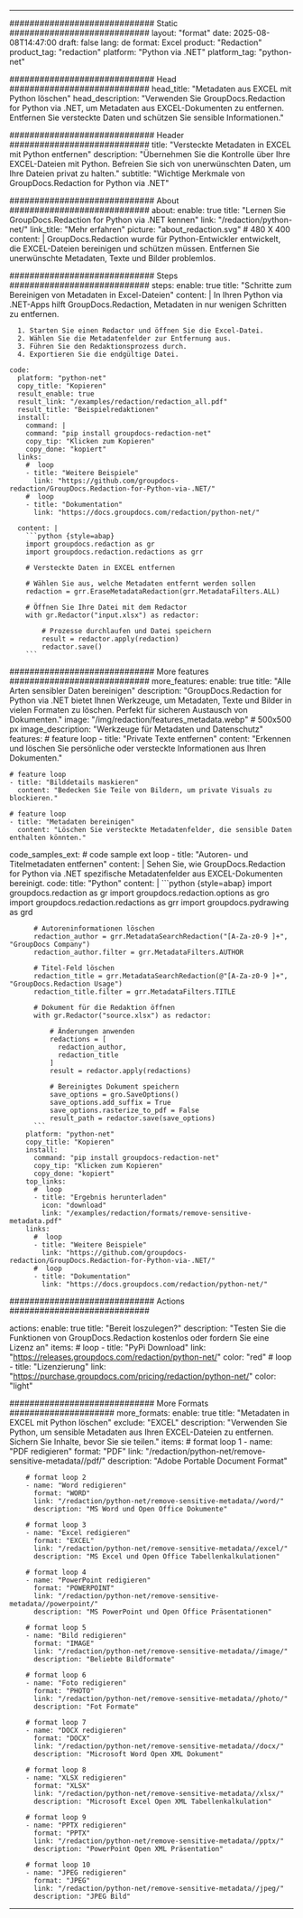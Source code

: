 
---
############################# Static ############################
layout: "format"
date:  2025-08-08T14:47:00
draft: false
lang: de
format: Excel
product: "Redaction"
product_tag: "redaction"
platform: "Python via .NET"
platform_tag: "python-net"

############################# Head ############################
head_title: "Metadaten aus EXCEL mit Python löschen"
head_description: "Verwenden Sie GroupDocs.Redaction for Python via .NET, um Metadaten aus EXCEL-Dokumenten zu entfernen. Entfernen Sie versteckte Daten und schützen Sie sensible Informationen."

############################# Header ############################
title: "Versteckte Metadaten in EXCEL mit Python entfernen" 
description: "Übernehmen Sie die Kontrolle über Ihre EXCEL-Dateien mit Python. Befreien Sie sich von unerwünschten Daten, um Ihre Dateien privat zu halten."
subtitle: "Wichtige Merkmale von GroupDocs.Redaction for Python via .NET" 

############################# About ############################
about:
    enable: true
    title: "Lernen Sie GroupDocs.Redaction for Python via .NET kennen"
    link: "/redaction/python-net/"
    link_title: "Mehr erfahren"
    picture: "about_redaction.svg" # 480 X 400
    content: |
       GroupDocs.Redaction wurde für Python-Entwickler entwickelt, die EXCEL-Dateien bereinigen und schützen müssen. Entfernen Sie unerwünschte Metadaten, Texte und Bilder problemlos.

############################# Steps ############################
steps:
    enable: true
    title: "Schritte zum Bereinigen von Metadaten in Excel-Dateien"
    content: |
      In Ihren Python via .NET-Apps hilft GroupDocs.Redaction, Metadaten in nur wenigen Schritten zu entfernen.
      
      1. Starten Sie einen Redactor und öffnen Sie die Excel-Datei.
      2. Wählen Sie die Metadatenfelder zur Entfernung aus.
      3. Führen Sie den Redaktionsprozess durch.
      4. Exportieren Sie die endgültige Datei.
   
    code:
      platform: "python-net"
      copy_title: "Kopieren"
      result_enable: true
      result_link: "/examples/redaction/redaction_all.pdf"
      result_title: "Beispielredaktionen"
      install:
        command: |
        command: "pip install groupdocs-redaction-net"
        copy_tip: "Klicken zum Kopieren"
        copy_done: "kopiert"
      links:
        #  loop
        - title: "Weitere Beispiele"
          link: "https://github.com/groupdocs-redaction/GroupDocs.Redaction-for-Python-via-.NET/"
        #  loop
        - title: "Dokumentation"
          link: "https://docs.groupdocs.com/redaction/python-net/"
          
      content: |
        ```python {style=abap}
        import groupdocs.redaction as gr
        import groupdocs.redaction.redactions as grr

        # Versteckte Daten in EXCEL entfernen

        # Wählen Sie aus, welche Metadaten entfernt werden sollen
        redaction = grr.EraseMetadataRedaction(grr.MetadataFilters.ALL)

        # Öffnen Sie Ihre Datei mit dem Redactor
        with gr.Redactor("input.xlsx") as redactor:

            # Prozesse durchlaufen und Datei speichern
            result = redactor.apply(redaction)
            redactor.save()
        ```            


############################# More features ############################
more_features:
  enable: true
  title: "Alle Arten sensibler Daten bereinigen"
  description: "GroupDocs.Redaction for Python via .NET bietet Ihnen Werkzeuge, um Metadaten, Texte und Bilder in vielen Formaten zu löschen. Perfekt für sicheren Austausch von Dokumenten."
  image: "/img/redaction/features_metadata.webp" # 500x500 px
  image_description: "Werkzeuge für Metadaten und Datenschutz"
  features:
    # feature loop
    - title: "Private Texte entfernen"
      content: "Erkennen und löschen Sie persönliche oder versteckte Informationen aus Ihren Dokumenten."

    # feature loop
    - title: "Bilddetails maskieren"
      content: "Bedecken Sie Teile von Bildern, um private Visuals zu blockieren."

    # feature loop
    - title: "Metadaten bereinigen"
      content: "Löschen Sie versteckte Metadatenfelder, die sensible Daten enthalten könnten."
      
  code_samples_ext:
    # code sample ext loop
    - title: "Autoren- und Titelmetadaten entfernen"
      content: |
        Sehen Sie, wie GroupDocs.Redaction for Python via .NET spezifische Metadatenfelder aus EXCEL-Dokumenten bereinigt.
      code:
        title: "Python"
        content: |
          ```python {style=abap}
          import groupdocs.redaction as gr
          import groupdocs.redaction.options as gro
          import groupdocs.redaction.redactions as grr
          import groupdocs.pydrawing as grd

          # Autoreninformationen löschen
          redaction_author = grr.MetadataSearchRedaction("[A-Za-z0-9 ]+", "GroupDocs Company")
          redaction_author.filter = grr.MetadataFilters.AUTHOR

          # Titel-Feld löschen
          redaction_title = grr.MetadataSearchRedaction(@"[A-Za-z0-9 ]+", "GroupDocs.Redaction Usage")
          redaction_title.filter = grr.MetadataFilters.TITLE

          # Dokument für die Redaktion öffnen
          with gr.Redactor("source.xlsx") as redactor:

              # Änderungen anwenden
              redactions = [
                redaction_author,
                redaction_title
              ]
              result = redactor.apply(redactions)

              # Bereinigtes Dokument speichern
              save_options = gro.SaveOptions()
              save_options.add_suffix = True
              save_options.rasterize_to_pdf = False
              result_path = redactor.save(save_options)
          ```
        platform: "python-net"
        copy_title: "Kopieren"
        install:
          command: "pip install groupdocs-redaction-net"
          copy_tip: "Klicken zum Kopieren"
          copy_done: "kopiert"
        top_links:
          #  loop
          - title: "Ergebnis herunterladen"
            icon: "download"
            link: "/examples/redaction/formats/remove-sensitive-metadata.pdf"
        links:
          #  loop
          - title: "Weitere Beispiele"
            link: "https://github.com/groupdocs-redaction/GroupDocs.Redaction-for-Python-via-.NET/"
          #  loop
          - title: "Dokumentation"
            link: "https://docs.groupdocs.com/redaction/python-net/"


############################# Actions ############################

actions:
  enable: true
  title: "Bereit loszulegen?"
  description: "Testen Sie die Funktionen von GroupDocs.Redaction kostenlos oder fordern Sie eine Lizenz an"
  items:
    #  loop
    - title: "PyPi Download"
      link: "https://releases.groupdocs.com/redaction/python-net/"
      color: "red"
        #  loop
    - title: "Lizenzierung"
      link: "https://purchase.groupdocs.com/pricing/redaction/python-net/"
      color: "light"


############################# More Formats #####################
more_formats:
    enable: true
    title: "Metadaten in EXCEL mit Python löschen"
    exclude: "EXCEL"
    description: "Verwenden Sie Python, um sensible Metadaten aus Ihren EXCEL-Dateien zu entfernen. Sichern Sie Inhalte, bevor Sie sie teilen."
    items: 
        # format loop 1
        - name: "PDF redigieren"
          format: "PDF"
          link: "/redaction/python-net/remove-sensitive-metadata//pdf/"
          description: "Adobe Portable Document Format"

        # format loop 2
        - name: "Word redigieren"
          format: "WORD"
          link: "/redaction/python-net/remove-sensitive-metadata//word/"
          description: "MS Word und Open Office Dokumente"
          
        # format loop 3
        - name: "Excel redigieren"
          format: "EXCEL"
          link: "/redaction/python-net/remove-sensitive-metadata//excel/"
          description: "MS Excel und Open Office Tabellenkalkulationen"

        # format loop 4
        - name: "PowerPoint redigieren"
          format: "POWERPOINT"
          link: "/redaction/python-net/remove-sensitive-metadata//powerpoint/"
          description: "MS PowerPoint und Open Office Präsentationen"

        # format loop 5
        - name: "Bild redigieren"
          format: "IMAGE"
          link: "/redaction/python-net/remove-sensitive-metadata//image/"
          description: "Beliebte Bildformate"

        # format loop 6
        - name: "Foto redigieren"
          format: "PHOTO"
          link: "/redaction/python-net/remove-sensitive-metadata//photo/"
          description: "Fot Formate"

        # format loop 7
        - name: "DOCX redigieren"
          format: "DOCX"
          link: "/redaction/python-net/remove-sensitive-metadata//docx/"
          description: "Microsoft Word Open XML Dokument"
          
        # format loop 8
        - name: "XLSX redigieren"
          format: "XLSX"
          link: "/redaction/python-net/remove-sensitive-metadata//xlsx/"
          description: "Microsoft Excel Open XML Tabellenkalkulation"
          
        # format loop 9
        - name: "PPTX redigieren"
          format: "PPTX"
          link: "/redaction/python-net/remove-sensitive-metadata//pptx/"
          description: "PowerPoint Open XML Präsentation"

        # format loop 10
        - name: "JPEG redigieren"
          format: "JPEG"
          link: "/redaction/python-net/remove-sensitive-metadata//jpeg/"
          description: "JPEG Bild"


---